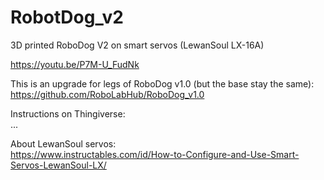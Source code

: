 # RobotDog_v2

3D printed RoboDog V2 on smart servos (LewanSoul LX-16A) 

https://youtu.be/P7M-U_FudNk

This is an upgrade for legs of RoboDog v1.0 (but the base stay the same):
https://github.com/RoboLabHub/RoboDog_v1.0


Instructions on Thingiverse:<br/>
...

About LewanSoul servos:<br/>
https://www.instructables.com/id/How-to-Configure-and-Use-Smart-Servos-LewanSoul-LX/
